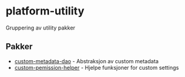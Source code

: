 # platform-utility

Gruppering av utility pakker

## Pakker

- [custom-metadata-dao](src/platform-utility/custom-metadata-dao) - Abstraksjon av custom metadata
- [custom-pemission-helper](src/platform-utility/custom-permission-helper) - Hjelpe funksjoner for custom settings
